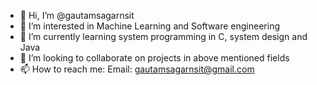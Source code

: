 - 👋 Hi, I’m @gautamsagarnsit
- 👀 I’m interested in Machine Learning and Software engineering
- 🌱 I’m currently learning system programming in C, system design and Java
- 💞️ I’m looking to collaborate on projects in above mentioned fields
- 📫 How to reach me: Email: gautamsagarnsit@gmail.com

<!---
gautamsagarnsit/gautamsagarnsit is a ✨ special ✨ repository because its `README.md` (this file) appears on your GitHub profile.
You can click the Preview link to take a look at your changes.
--->
